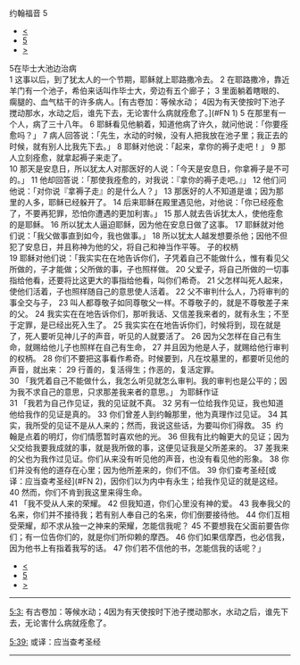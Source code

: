 ﻿





 约翰福音 5




* [<](bible/JHN04.md)
* [5](bible/JHN.md)
* [>](bible/JHN06.md)



 
5在毕士大池边治病  
1 这事以后，到了犹太人的一个节期，耶稣就上耶路撒冷去。 
2 在耶路撒冷，靠近羊门有一个池子，希伯来话叫作毕士大，旁边有五个廊子； 
3 里面躺着瞎眼的、瘸腿的、血气枯干的许多病人。[有古卷加：等候水动；
4因为有天使按时下池子搅动那水，水动之后，谁先下去，无论害什么病就痊愈了。](#FN 1) 
5 在那里有一个人，病了三十八年。 
6 耶稣看见他躺着，知道他病了许久，就问他说：「你要痊愈吗？」 
7 病人回答说：「先生，水动的时候，没有人把我放在池子里；我正去的时候，就有别人比我先下去。」 
8 耶稣对他说：「起来，拿你的褥子走吧！」 
9 那人立刻痊愈，就拿起褥子来走了。  
10 那天是安息日，所以犹太人对那医好的人说：「今天是安息日，你拿褥子是不可的。」 
11 他却回答说：「那使我痊愈的，对我说：『拿你的褥子走吧。』」 
12 他们问他说：「对你说『拿褥子走』的是什么人？」 
13 那医好的人不知道是谁；因为那里的人多，耶稣已经躲开了。 
14 后来耶稣在殿里遇见他，对他说：「你已经痊愈了，不要再犯罪，恐怕你遭遇的更加利害。」 
15 那人就去告诉犹太人，使他痊愈的是耶稣。 
16 所以犹太人逼迫耶稣，因为他在安息日做了这事。 
17 耶稣就对他们说：「我父做事直到如今，我也做事。」 
18 所以犹太人越发想要杀他；因他不但犯了安息日，并且称神为他的父，将自己和神当作平等。 子的权柄  
19 耶稣对他们说：「我实实在在地告诉你们，子凭着自己不能做什么，惟有看见父所做的，子才能做；父所做的事，子也照样做。 
20 父爱子，将自己所做的一切事指给他看，还要将比这更大的事指给他看，叫你们希奇。 
21 父怎样叫死人起来，使他们活着，子也照样随自己的意思使人活着。 
22 父不审判什么人，乃将审判的事全交与子， 
23 叫人都尊敬子如同尊敬父一样。不尊敬子的，就是不尊敬差子来的父。 
24 我实实在在地告诉你们，那听我话、又信差我来者的，就有永生；不至于定罪，是已经出死入生了。 
25 我实实在在地告诉你们，时候将到，现在就是了，死人要听见神儿子的声音，听见的人就要活了。 
26 因为父怎样在自己有生命，就赐给他儿子也照样在自己有生命， 
27 并且因为他是人子，就赐给他行审判的权柄。 
28 你们不要把这事看作希奇。时候要到，凡在坟墓里的，都要听见他的声音，就出来： 
29 行善的，复活得生；作恶的，复活定罪。  
30 「我凭着自己不能做什么，我怎么听见就怎么审判。我的审判也是公平的；因为我不求自己的意思，只求那差我来者的意思。」 为耶稣作证  
31 「我若为自己作见证，我的见证就不真。 
32 另有一位给我作见证，我也知道他给我作的见证是真的。 
33 你们曾差人到约翰那里，他为真理作过见证。 
34 其实，我所受的见证不是从人来的；然而，我说这些话，为要叫你们得救。 
35  约翰是点着的明灯，你们情愿暂时喜欢他的光。 
36 但我有比约翰更大的见证；因为父交给我要我成就的事，就是我所做的事，这便见证我是父所差来的。 
37 差我来的父也为我作过见证。你们从来没有听见他的声音，也没有看见他的形象。 
38 你们并没有他的道存在心里；因为他所差来的，你们不信。 
39 你们查考圣经[或译：应当查考圣经](#FN 2)，因你们以为内中有永生；给我作见证的就是这经。 
40 然而，你们不肯到我这里来得生命。  
41 「我不受从人来的荣耀。 
42 但我知道，你们心里没有神的爱。 
43 我奉我父的名来，你们并不接待我；若有别人奉自己的名来，你们倒要接待他。 
44 你们互相受荣耀，却不求从独一之神来的荣耀，怎能信我呢？ 
45 不要想我在父面前要告你们；有一位告你们的，就是你们所仰赖的摩西。 
46 你们如果信摩西，也必信我，因为他书上有指着我写的话。 
47 你们若不信他的书，怎能信我的话呢？」 
* [<](bible/JHN04.md)
* [5](bible/JHN.md)
* [>](bible/JHN06.md)





---


[5:3:](#V3)
有古卷加：等候水动；4因为有天使按时下池子搅动那水，水动之后，谁先下去，无论害什么病就痊愈了。


[5:39:](#V39)
或译：应当查考圣经




---









